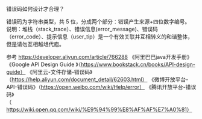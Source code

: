 错误码如何设计才合理？

错误码为字符串类型，共 5 位，分成两个部分：错误产生来源+四位数字编号。
说明：堆栈（stack_trace）、错误信息(error_message)、错误码（error_code）、提示信息（user_tip）是一个有效关联并互相转义的和谐整体，但是请勿互相越俎代庖。


参考
https://developer.aliyun.com/article/766288
《阿里巴巴java开发手册》
《Google API Design Guide 》（https://www.bookstack.cn/books/API-design-guide）
《阿里云-文件存储-错误码》（https://help.aliyun.com/document_detail/62603.html）
《微博开放平台-API-错误码》（https://open.weibo.com/wiki/Help/error）
《腾讯开放平台-错误码》（https://wiki.open.qq.com/wiki/%E9%94%99%E8%AF%AF%E7%A0%81）



